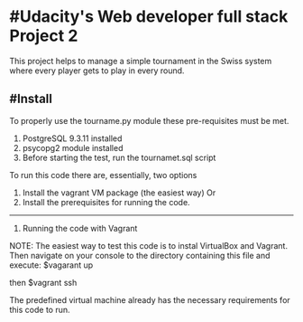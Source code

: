 
#Udacity's Web developer full stack Project 2
================================================

   This project helps to manage a simple tournament in the Swiss system
where every  player gets to play in every round. 

#Install
---------


To properly use the tourname.py module these pre-requisites must be met.
1. PostgreSQL 9.3.11 installed
2. psycopg2 module installed
3. Before starting the test, run the tournamet.sql script


To run this code there are, essentially, two options

1. Install the vagrant VM package (the easiest way)
Or
2. Install the prerequisites for running the code.

----------------------------------------------------

1. Running the code with Vagrant




NOTE: The easiest way to test this code is to instal VirtualBox and Vagrant.
Then navigate on your console to the directory containing this file and execute:
	$vagarant up 

then 
	$vagrant ssh

The predefined virtual machine already has the necessary requirements for this 
code to run. 

